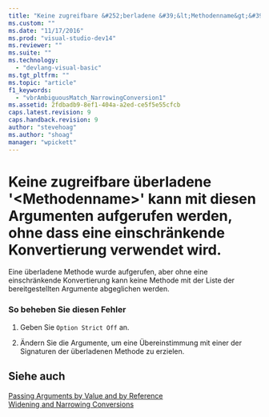 ```yaml
---
title: "Keine zugreifbare &#252;berladene &#39;&lt;Methodenname&gt;&#39; kann mit diesen Argumenten aufgerufen werden, ohne dass eine einschr&#228;nkende Konvertierung verwendet wird. | Microsoft Docs"
ms.custom: ""
ms.date: "11/17/2016"
ms.prod: "visual-studio-dev14"
ms.reviewer: ""
ms.suite: ""
ms.technology: 
  - "devlang-visual-basic"
ms.tgt_pltfrm: ""
ms.topic: "article"
f1_keywords: 
  - "vbrAmbiguousMatch_NarrowingConversion1"
ms.assetid: 2fdbadb9-8ef1-404a-a2ed-ce5f5e55cfcb
caps.latest.revision: 9
caps.handback.revision: 9
author: "stevehoag"
ms.author: "shoag"
manager: "wpickett"
---
```

# Keine zugreifbare &#252;berladene &#39;&lt;Methodenname&gt;&#39; kann mit diesen Argumenten aufgerufen werden, ohne dass eine einschr&#228;nkende Konvertierung verwendet wird.
Eine überladene Methode wurde aufgerufen, aber ohne eine einschränkende Konvertierung kann keine Methode mit der Liste der bereitgestellten Argumente abgeglichen werden.  
  
### So beheben Sie diesen Fehler  
  
1.  Geben Sie `Option Strict Off` an.  
  
2.  Ändern Sie die Argumente, um eine Übereinstimmung mit einer der Signaturen der überladenen Methode zu erzielen.  
  
## Siehe auch  
 [Passing Arguments by Value and by Reference](../../visual-basic/programming-guide/language-features/procedures/passing-arguments-by-value-and-by-reference.md)   
 [Widening and Narrowing Conversions](../../visual-basic/programming-guide/language-features/data-types/widening-and-narrowing-conversions.md)